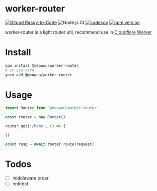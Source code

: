 # worker-router
[![Gitpod Ready-to-Code](https://img.shields.io/badge/Gitpod-Ready--to--Code-blue?logo=gitpod)](https://gitpod.io/#https://github.com/meowuu/worker-router) 
![Node.js CI](https://github.com/meowuu/worker-router/workflows/Node.js%20CI/badge.svg?branch=master)
[![codecov](https://codecov.io/gh/meowuu/worker-router/branch/master/graph/badge.svg)](https://codecov.io/gh/meowuu/worker-router)
[![npm version](https://img.shields.io/npm/v/@meowuu/worker-router.svg)](https://www.npmjs.com/package/@meowuu/worker-router)

worker-router is a light router util, recommend use in [Cloudflare Worker](https://workers.cloudflare.com/)

# Install

``` bash
npm install @meowuu/worker-router
# or use yarn
yarn add @meowuu/worker-router
```

# Usage

``` javascript
import Router from '@meowuu/worker-router'

const router = new Router()

router.get('/home', () => {

})

const resp = await router.route(request)
```

# Todos
- [ ] middleware order
- [ ] redirect